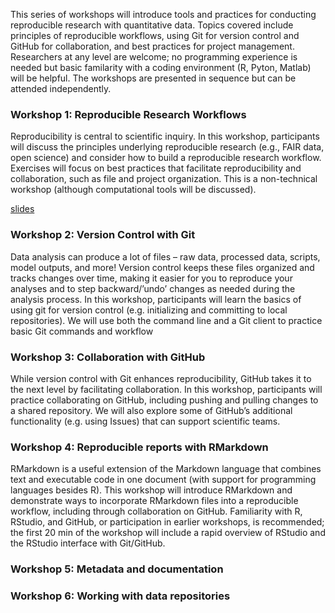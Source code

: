 This series of workshops will introduce tools and practices for conducting reproducible research with quantitative data. Topics covered include principles of reproducible workflows, using Git for version control and GitHub for collaboration, and best practices for project management. Researchers at any level are welcome; no programming experience is needed but basic familarity with a coding environment (R, Pyton, Matlab) will be helpful. The workshops are presented in sequence but can be attended independently.

### Workshop 1: Reproducible Research Workflows
Reproducibility is central to scientific inquiry. In this workshop, participants will discuss the principles underlying reproducible research (e.g., FAIR data, open science) and consider how to build a reproducible research workflow. Exercises will focus on best practices that facilitate reproducibility and collaboration, such as file and project organization. This is a non-technical workshop (although computational tools will be discussed).

[slides](01_research_workflow.pdf)

### Workshop 2: Version Control with Git
Data analysis can produce a lot of files – raw data, processed data, scripts, model outputs, and more! Version control keeps these files organized and tracks changes over time, making it easier for you to reproduce your analyses and to step backward/’undo’ changes as needed during the analysis process. In this workshop, participants will learn the basics of using git for version control (e.g. initializing and committing to local repositories). We will use both the command line and a Git client to practice basic Git commands and workflow

### Workshop 3: Collaboration with GitHub
While version control with Git enhances reproducibility, GitHub takes it to the next level by facilitating collaboration. In this workshop, participants will practice collaborating on GitHub, including pushing and pulling changes to a shared repository. We will also explore some of GitHub’s additional functionality (e.g. using Issues) that can support scientific teams. 

### Workshop 4: Reproducible reports with RMarkdown
RMarkdown is a useful extension of the Markdown language that combines text and executable code in one document (with support for programming languages besides R). This workshop will introduce RMarkdown and demonstrate ways to incorporate RMarkdown files into a reproducible workflow, including through collaboration on GitHub. Familiarity with R, RStudio, and GitHub, or participation in earlier workshops, is recommended; the first 20 min of the workshop will include a rapid overview of RStudio and the RStudio interface with Git/GitHub.

### Workshop 5: Metadata and documentation

### Workshop 6: Working with data repositories
